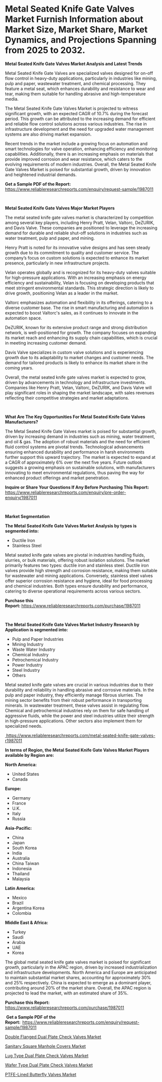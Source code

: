<p><h1>Metal Seated Knife Gate Valves Market Furnish Information about Market Size, Market Share, Market Dynamics, and Projections Spanning from 2025 to 2032.</h1></p><p><strong>Metal Seated Knife Gate Valves Market Analysis and Latest Trends</strong></p>
<p><p>Metal Seated Knife Gate Valves are specialized valves designed for on-off flow control in heavy-duty applications, particularly in industries like mining, pulp and paper, wastewater treatment, and chemical processing. They feature a metal seat, which enhances durability and resistance to wear and tear, making them suitable for handling abrasive and high-temperature media. </p><p>The Metal Seated Knife Gate Valves Market is projected to witness significant growth, with an expected CAGR of 10.7% during the forecast period. This growth can be attributed to the increasing demand for efficient and reliable flow control solutions across various industries. The rise in infrastructure development and the need for upgraded water management systems are also driving market expansion. </p><p>Recent trends in the market include a growing focus on automation and smart technologies for valve operation, enhancing efficiency and monitoring capabilities. Additionally, there is an increasing emphasis on materials that provide improved corrosion and wear resistance, which caters to the evolving requirements of modern industries. Overall, the Metal Seated Knife Gate Valves Market is poised for substantial growth, driven by innovation and heightened industrial demands.</p></p>
<p><strong>Get a Sample PDF of the Report:&nbsp;</strong> <a href="https://www.reliableresearchreports.com/enquiry/request-sample/1987011?utm_campaign=12&utm_medium=2&utm_source=Github&utm_content=ia&utm_term=02032025&utm_id=metal-seated-knife-gate-valves">https://www.reliableresearchreports.com/enquiry/request-sample/1987011</a></p>
<p>&nbsp;</p>
<p><strong>Metal Seated Knife Gate Valves Major Market Players</strong></p>
<p><p>The metal seated knife gate valves market is characterized by competition among several key players, including Henry Pratt, Velan, Valtorc, DeZURIK, and Davis Valve. These companies are positioned to leverage the increasing demand for durable and reliable shut-off solutions in industries such as water treatment, pulp and paper, and mining.</p><p>Henry Pratt is noted for its innovative valve designs and has seen steady growth due to its commitment to quality and customer service. The company’s focus on custom solutions is expected to enhance its market presence, particularly in new infrastructure projects.</p><p>Velan operates globally and is recognized for its heavy-duty valves suitable for high-pressure applications. With an increasing emphasis on energy efficiency and sustainability, Velan is focusing on developing products that meet stringent environmental standards. This strategic direction is likely to drive growth, positioning Velan as a leader in the market.</p><p>Valtorc emphasizes automation and flexibility in its offerings, catering to a diverse customer base. The rise in smart manufacturing and automation is expected to boost Valtorc's sales, as it continues to innovate in the automation space.</p><p>DeZURIK, known for its extensive product range and strong distribution network, is well-positioned for growth. The company focuses on expanding its market reach and enhancing its supply chain capabilities, which is crucial in meeting increasing customer demand.</p><p>Davis Valve specializes in custom valve solutions and is experiencing growth due to its adaptability to market changes and customer needs. The demand for tailored products is likely to enhance its market share in the coming years.</p><p>Overall, the metal seated knife gate valves market is expected to grow, driven by advancements in technology and infrastructure investments. Companies like Henry Pratt, Velan, Valtorc, DeZURIK, and Davis Valve will play significant roles in shaping the market landscape, with sales revenues reflecting their competitive strategies and market adaptations.</p></p>
<p>&nbsp;</p>
<p><strong>What Are The Key Opportunities For Metal Seated Knife Gate Valves Manufacturers?</strong></p>
<p><p>The Metal Seated Knife Gate Valves market is poised for substantial growth, driven by increasing demand in industries such as mining, water treatment, and oil & gas. The adoption of robust materials and the need for efficient fluid control systems are pivotal trends. Technological advancements ensuring enhanced durability and performance in harsh environments further support this upward trajectory. The market is expected to expand at a CAGR of approximately 6% over the next five years. Future outlook suggests a growing emphasis on sustainable solutions, with manufacturers innovating to meet environmental regulations, thus paving the way for enhanced product offerings and market penetration.</p></p>
<p><strong>Inquire or Share Your Questions If Any Before Purchasing This Report:</strong> <a href="https://www.reliableresearchreports.com/enquiry/pre-order-enquiry/1987011?utm_campaign=12&utm_medium=2&utm_source=Github&utm_content=ia&utm_term=02032025&utm_id=metal-seated-knife-gate-valves">https://www.reliableresearchreports.com/enquiry/pre-order-enquiry/1987011</a></p>
<p>&nbsp;</p>
<p><strong>Market Segmentation</strong></p>
<p><strong>The Metal Seated Knife Gate Valves Market Analysis by types is segmented into:</strong></p>
<p><ul><li>Ductile Iron</li><li>Stainless Steel</li></ul></p>
<p><p>Metal seated knife gate valves are pivotal in industries handling fluids, slurries, or bulk materials, offering robust isolation solutions. The market primarily features two types: ductile iron and stainless steel. Ductile iron valves provide high strength and corrosion resistance, making them suitable for wastewater and mining applications. Conversely, stainless steel valves offer superior corrosion resistance and hygiene, ideal for food processing and chemical industries. Both types ensure durability and performance, catering to diverse operational requirements across various sectors.</p></p>
<p><strong>Purchase this Report:&nbsp;</strong><a href="https://www.reliableresearchreports.com/purchase/1987011?utm_campaign=12&utm_medium=2&utm_source=Github&utm_content=ia&utm_term=02032025&utm_id=metal-seated-knife-gate-valves">https://www.reliableresearchreports.com/purchase/1987011</a></p>
<p>&nbsp;</p>
<p><strong>The Metal Seated Knife Gate Valves Market Industry Research by Application is segmented into:</strong></p>
<p><ul><li>Pulp and Paper Industries</li><li>Mining Industry</li><li>Waste Water Industry</li><li>Chemical Industry</li><li>Petrochemical Industry</li><li>Power Industry</li><li>Steel Industry</li><li>Others</li></ul></p>
<p><p>Metal seated knife gate valves are crucial in various industries due to their durability and reliability in handling abrasive and corrosive materials. In the pulp and paper industry, they efficiently manage fibrous slurries. The mining sector benefits from their robust performance in transporting minerals. In wastewater treatment, these valves assist in regulating flow. Chemical and petrochemical industries rely on them for safe handling of aggressive fluids, while the power and steel industries utilize their strength in high-pressure applications. Other sectors also implement them for specialized needs.</p></p>
<p><a href="https://www.reliableresearchreports.com/metal-seated-knife-gate-valves-r1987011?utm_campaign=12&utm_medium=2&utm_source=Github&utm_content=ia&utm_term=02032025&utm_id=metal-seated-knife-gate-valves">&nbsp;https://www.reliableresearchreports.com/metal-seated-knife-gate-valves-r1987011</a></p>
<p><strong>In terms of Region, the Metal Seated Knife Gate Valves Market Players available by Region are:</strong></p>
<p>
    <p> <strong> North America: </strong>
        <ul>
            <li>United States</li>
            <li>Canada</li>
        </ul>
        </p> 
    <p> <strong> Europe: </strong>
        <ul>
            <li>Germany</li>
            <li>France</li>
            <li>U.K.</li>
            <li>Italy</li>
            <li>Russia</li>
        </ul>
        </p> 
    <p> <strong> Asia-Pacific: </strong>
        <ul>
            <li>China</li>
            <li>Japan</li>
            <li>South Korea</li>
            <li>India</li>
            <li>Australia</li>
            <li>China Taiwan</li>
            <li>Indonesia</li>
            <li>Thailand</li>
            <li>Malaysia</li>
        </ul>
        </p> 
    <p> <strong> Latin America: </strong>
        <ul>
            <li>Mexico</li>
            <li>Brazil</li>
            <li>Argentina Korea</li>
            <li>Colombia</li>
        </ul>
        </p> 
    <p> <strong> Middle East & Africa: </strong>
        <ul>
            <li>Turkey</li>
            <li>Saudi</li>
            <li>Arabia</li>
            <li>UAE</li>
            <li>Korea</li>
        </ul>
    </p>
    </p>
<p><p>The global metal seated knife gate valves market is poised for significant growth, particularly in the APAC region, driven by increased industrialization and infrastructure developments. North America and Europe are anticipated to maintain substantial market shares, accounting for approximately 30% and 25% respectively. China is expected to emerge as a dominant player, contributing around 20% of the market share. Overall, the APAC region is projected to lead the market, with an estimated share of 35%.</p></p>
<p><strong>Purchase this Report: </strong><a href="https://www.reliableresearchreports.com/purchase/1987011?utm_campaign=12&utm_medium=2&utm_source=Github&utm_content=ia&utm_term=02032025&utm_id=metal-seated-knife-gate-valves">https://www.reliableresearchreports.com/purchase/1987011</a></p>
<p>&nbsp;<strong>Get a Sample PDF of the Report:&nbsp;&nbsp;</strong><a href="https://www.reliableresearchreports.com/enquiry/request-sample/1987011?utm_campaign=12&utm_medium=2&utm_source=Github&utm_content=ia&utm_term=02032025&utm_id=metal-seated-knife-gate-valves">https://www.reliableresearchreports.com/enquiry/request-sample/1987011</a></p>
<p><strong></strong></p>
<p><p><a href="https://github.com/ancsyanagha/Market-Research-Report-List-1/blob/main/double-flanged-dual-plate-check-valves-market.md?utm_campaign=12&utm_medium=2&utm_source=Github&utm_content=ia&utm_term=02032025&utm_id=metal-seated-knife-gate-valves">Double Flanged Dual Plate Check Valves Market</a></p><p><a href="https://github.com/leyesamilej/Market-Research-Report-List-1/blob/main/sanitary-square-manhole-covers-market.md?utm_campaign=12&utm_medium=2&utm_source=Github&utm_content=ia&utm_term=02032025&utm_id=metal-seated-knife-gate-valves">Sanitary Square Manhole Covers Market</a></p><p><a href="https://github.com/rrosasdaunas/Market-Research-Report-List-1/blob/main/lug-type-dual-plate-check-valves-market.md?utm_campaign=12&utm_medium=2&utm_source=Github&utm_content=ia&utm_term=02032025&utm_id=metal-seated-knife-gate-valves">Lug Type Dual Plate Check Valves Market</a></p><p><a href="https://github.com/lizonbochil23/Market-Research-Report-List-1/blob/main/wafer-type-dual-plate-check-valves-market.md?utm_campaign=12&utm_medium=2&utm_source=Github&utm_content=ia&utm_term=02032025&utm_id=metal-seated-knife-gate-valves">Wafer Type Dual Plate Check Valves Market</a></p><p><a href="https://github.com/guinoopandam/Market-Research-Report-List-1/blob/main/ptfe-lined-butterfly-valves-market.md?utm_campaign=12&utm_medium=2&utm_source=Github&utm_content=ia&utm_term=02032025&utm_id=metal-seated-knife-gate-valves">PTFE-Lined Butterfly Valves Market</a></p></p>